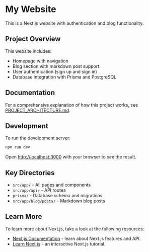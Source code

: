 # My Website

This is a Next.js website with authentication and blog functionality.

## Project Overview

This website includes:
- Homepage with navigation
- Blog section with markdown post support
- User authentication (sign up and sign in)
- Database integration with Prisma and PostgreSQL

## Documentation

For a comprehensive explanation of how this project works, see [PROJECT_ARCHITECTURE.md](PROJECT_ARCHITECTURE.md).

## Development

To run the development server:

```bash
npm run dev
```

Open [http://localhost:3000](http://localhost:3000) with your browser to see the result.

## Key Directories

- `src/app/` - All pages and components
- `src/app/api/` - API routes
- `prisma/` - Database schema and migrations
- `src/app/blog/posts/` - Markdown blog posts

## Learn More

To learn more about Next.js, take a look at the following resources:

- [Next.js Documentation](https://nextjs.org/docs) - learn about Next.js features and API.
- [Learn Next.js](https://nextjs.org/learn) - an interactive Next.js tutorial.
